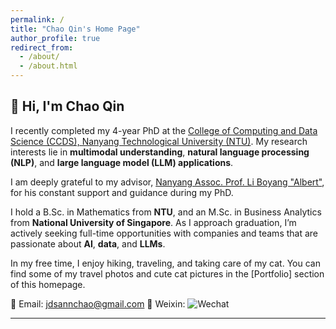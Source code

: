 ```yaml
---
permalink: /
title: "Chao Qin's Home Page"
author_profile: true
redirect_from: 
  - /about/
  - /about.html
---
```


## 👋 Hi, I'm Chao Qin

I recently completed my 4-year PhD at the [College of Computing and Data Science (CCDS), Nanyang Technological University (NTU)](https://www.ntu.edu.sg/computing/home).
My research interests lie in **multimodal understanding**, **natural language processing (NLP)**, and **large language model (LLM) applications**.

I am deeply grateful to my advisor, [Nanyang Assoc. Prof. Li Boyang "Albert"](http://boyangli.org/), for his constant support and guidance during my PhD.

I hold a B.Sc. in Mathematics from **NTU**, and an M.Sc. in Business Analytics from **National University of Singapore**. As I approach graduation, I’m actively seeking full-time opportunities with companies and teams that are passionate about **AI**, **data**, and **LLMs**.

In my free time, I enjoy hiking, traveling, and taking care of my cat.
You can find some of my travel photos and cute cat pictures in the [Portfolio] section of this homepage.

📧 Email: [jdsannchao@gmail.com](mailto:your_email@example.com)
📱 Weixin: ![Wechat](assets/weixin.jpg)

---


